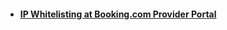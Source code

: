 * #### [IP Whitelisting at Booking.com Provider Portal](https://docs.pci-proxy.com/whitliste-pci-proxy-ips-at-booking.html)



